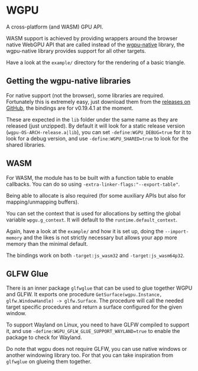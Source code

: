 # WGPU

A cross-platform (and WASM) GPU API.

WASM support is achieved by providing wrappers around the browser native WebGPU API
that are called instead of the [wgpu-native](https://github.com/gfx-rs/wgpu-native) library,
the wgpu-native library provides support for all other targets.

Have a look at the `example/` directory for the rendering of a basic triangle.

## Getting the wgpu-native libraries

For native support (not the browser), some libraries are required. Fortunately this is
extremely easy, just download them from the [releases on GitHub](https://github.com/gfx-rs/wgpu-native/releases/tag/v0.19.4.1),
the bindings are for v0.19.4.1 at the moment.

These are expected in the `lib` folder under the same name as they are released (just unzipped).
By default it will look for a static release version (`wgpu-OS-ARCH-release.a|lib`),
you can set `-define:WGPU_DEBUG=true` for it to look for a debug version,
and use `-define:WGPU_SHARED=true` to look for the shared libraries.

## WASM

For WASM, the module has to be built with a function table to enable callbacks.
You can do so using `-extra-linker-flags:"--export-table"`.

Being able to allocate is also required (for some auxiliary APIs but also for mapping/unmapping buffers).

You can set the context that is used for allocations by setting the global variable `wpgu.g_context`.
It will default to the `runtime.default_context`.

Again, have a look at the `example/` and how it is set up, doing the `--import-memory` and the likes
is not strictly necessary but allows your app more memory than the minimal default.

The bindings work on both `-target:js_wasm32` and `-target:js_wasm64p32`.

## GLFW Glue

There is an inner package `glfwglue` that can be used to glue together WGPU and GLFW.
It exports one procedure `GetSurface(wgpu.Instance, glfw.WindowHandle) -> glfw.Surface`.
The procedure will call the needed target specific procedures and return a surface configured
for the given window.

To support Wayland on Linux, you need to have GLFW compiled to support it, and use
`-define:WGPU_GFLW_GLUE_SUPPORT_WAYLAND=true` to enable the package to check for Wayland.

Do note that wgpu does not require GLFW, you can use native windows or another windowing library too.
For that you can take inspiration from `glfwglue` on glueing them together.
